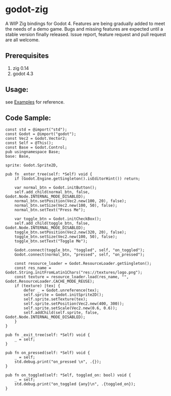 # godot-zig

A WIP Zig bindings for Godot 4.
Features are being gradually added to meet the needs of a demo game.
Bugs and missing features are expected until a stable version finally released.
Issue report, feature request and pull request are all welcome.

## Prerequisites

1. zig 0.14
2. godot 4.3

## Usage:

see [Examples](https://github.com/godot-zig/godot-zig-examples) for reference.

## Code Sample:

```zig
const std = @import("std");
const Godot = @import("godot");
const Vec2 = Godot.Vector2;
const Self = @This();
const Base = Godot.Control;
pub usingnamespace Base;
base: Base,

sprite: Godot.Sprite2D,

pub fn _enter_tree(self: *Self) void {
    if (Godot.Engine.getSingleton().isEditorHint()) return;

    var normal_btn = Godot.initButton();
    self.add_child(normal_btn, false, Godot.Node.INTERNAL_MODE_DISABLED);
    normal_btn.setPosition(Vec2.new(100, 20), false);
    normal_btn.setSize(Vec2.new(100, 50), false);
    normal_btn.setText("Press Me");

    var toggle_btn = Godot.initCheckBox();
    self.add_child(toggle_btn, false, Godot.Node.INTERNAL_MODE_DISABLED);
    toggle_btn.setPosition(Vec2.new(320, 20), false);
    toggle_btn.setSize(Vec2.new(100, 50), false);
    toggle_btn.setText("Toggle Me");

    Godot.connect(toggle_btn, "toggled", self, "on_toggled");
    Godot.connect(normal_btn, "pressed", self, "on_pressed");

    const resource_loader = Godot.ResourceLoader.getSingleton();
    const res_name = Godot.String.initFromLatin1Chars("res://textures/logo.png");
    const texture = resource_loader.load(res_name, "", Godot.ResourceLoader.CACHE_MODE_REUSE);
    if (texture) |tex| {
        defer _ = Godot.unreference(tex);
        self.sprite = Godot.initSprite2D();
        self.sprite.setTexture(tex);
        self.sprite.setPosition(Vec2.new(400, 300));
        self.sprite.setScale(Vec2.new(0.6, 0.6));
        self.addChild(self.sprite, false, Godot.Node.INTERNAL_MODE_DISABLED);
    }
}

pub fn _exit_tree(self: *Self) void {
    _ = self;
}

pub fn on_pressed(self: *Self) void {
    _ = self;
    std.debug.print("on_pressed \n", .{});
}

pub fn on_toggled(self: *Self, toggled_on: bool) void {
    _ = self;
    std.debug.print("on_toggled {any}\n", .{toggled_on});
}
```
